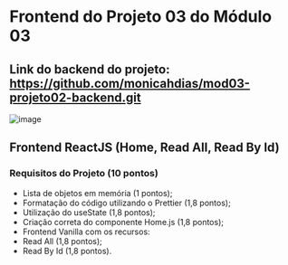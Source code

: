 # Frontend do Projeto 03 do Módulo 03

## Link do backend do projeto: https://github.com/monicahdias/mod03-projeto02-backend.git

![image](https://user-images.githubusercontent.com/97922536/165941777-419ea223-2142-4094-a4a8-7c2e83a35d2a.png)

## Frontend ReactJS (Home, Read All, Read By Id)

### Requisitos do Projeto (10 pontos)
- Lista de objetos em memória (1 pontos);
- Formatação do código utilizando o Prettier (1,8 pontos);
- Utilização do useState (1,8 pontos);
- Criação correta do componente Home.js (1,8 pontos);
- Frontend Vanilla com os recursos:
- Read All (1,8 pontos);
- Read By Id (1,8 pontos).
